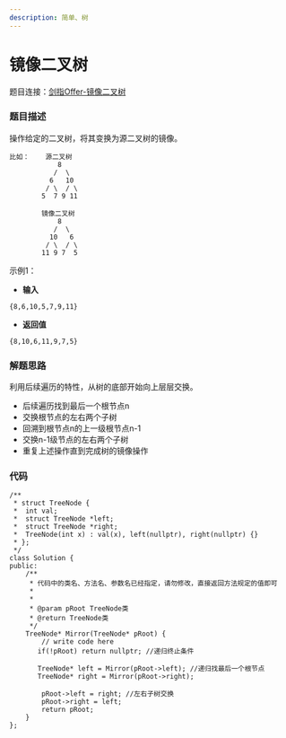 ```yaml
---
description: 简单、树
---
```


# 镜像二叉树

题目连接：[剑指Offer-镜像二叉树](https://www.nowcoder.com/practice/a9d0ecbacef9410ca97463e4a5c83be7?tpId=13&tqId=11171&rp=1&ru=%2Fta%2Fcoding-interviews&qru=%2Fta%2Fcoding-interviews%2Fquestion-ranking&tab=answerKey)

### 题目描述

操作给定的二叉树，将其变换为源二叉树的镜像。

```text
比如：    源二叉树 
            8
           /  \
          6   10
         / \  / \
        5  7 9 11
        
        镜像二叉树
            8
           /  \
          10   6
         / \  / \
        11 9 7  5
```

示例1：

* **输入**

```text
{8,6,10,5,7,9,11}
```

* **返回值**

```text
{8,10,6,11,9,7,5}
```

### 解题思路

利用后续遍历的特性，从树的底部开始向上层层交换。

* 后续遍历找到最后一个根节点n
* 交换根节点的左右两个子树
* 回溯到根节点n的上一级根节点n-1
* 交换n-1级节点的左右两个子树
* 重复上述操作直到完成树的镜像操作

### 代码

```text
/**
 * struct TreeNode {
 *	int val;
 *	struct TreeNode *left;
 *	struct TreeNode *right;
 *	TreeNode(int x) : val(x), left(nullptr), right(nullptr) {}
 * };
 */
class Solution {
public:
    /**
     * 代码中的类名、方法名、参数名已经指定，请勿修改，直接返回方法规定的值即可
     *
     * 
     * @param pRoot TreeNode类 
     * @return TreeNode类
     */
    TreeNode* Mirror(TreeNode* pRoot) {
        // write code here
       if(!pRoot) return nullptr; //递归终止条件
       
       TreeNode* left = Mirror(pRoot->left); //递归找最后一个根节点
       TreeNode* right = Mirror(pRoot->right);
       
        pRoot->left = right; //左右子树交换
        pRoot->right = left;
        return pRoot;
    }
};
```

